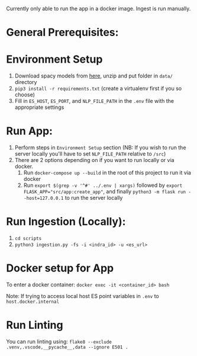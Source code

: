 Currently only able to run the app in a docker image. Ingest is run manually. 

# General Prerequisites:

# Environment Setup
1. Download spacy models from [here](https://github.com/explosion/spacy-models/releases//tag/en_core_web_lg-2.2.5), unzip and put folder in `data/` directory
2. `pip3 install -r requirements.txt` (create a virtualenv first if you so choose)
3. Fill in `ES_HOST`, `ES_PORT`, and `NLP_FILE_PATH` in the `.env` file with the appropriate settings

# Run App:
1. Perform steps in `Environment Setup` section (NB: If you wish to run the server locally you'll have to set `NLP_FILE_PATH` relative to `/src`)
2. There are 2 options depending on if you want to run locally or via docker.
    1. Run `docker-compose up --build` in the root of this project to run it via docker
    2. Run `export $(grep -v '^#' ../.env | xargs)` followed by `export FLASK_APP="src/app:create_app"`, and finally `python3 -m flask run --host=127.0.0.1` to run the server locally

# Run Ingestion (Locally):
1. `cd scripts`
2. `python3 ingestion.py -fs -i <indra_id> -u <es_url>`


# Docker setup for App
To enter a docker container: `docker exec -it <container_id> bash`

Note: If trying to access local host ES point variables in `.env` to `host.docker.internal`

# Run Linting
You can run linting using: `flake8 --exclude .venv,.vscode,__pycache__,data --ignore E501 .`
